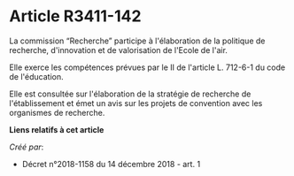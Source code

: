 # Article R3411-142

La commission “Recherche” participe à l'élaboration de la politique de recherche, d'innovation et de valorisation de l'Ecole
de l'air.

Elle exerce les compétences prévues par le II de l'article L. 712-6-1 du code de l'éducation.

Elle est consultée sur l'élaboration de la stratégie de recherche de l'établissement et émet un avis sur les projets de
convention avec les organismes de recherche.

**Liens relatifs à cet article**

_Créé par_:

  - Décret n°2018-1158 du 14 décembre 2018 - art. 1
